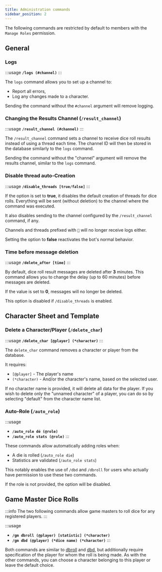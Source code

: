 ```yaml
---
title: Administration commands
sidebar_position: 2
---
```


The following commands are restricted by default to members with the `Manage Roles` permission.

## General
### Logs

:::usage
**`/logs (#channel)`**
:::

The `logs` command allows you to set up a channel to:
- Report all errors,
- Log any changes made to a character.

Sending the command without the `#channel` argument will remove logging.

### Changing the Results Channel (`/result_channel`)

:::usage
**`/result_channel (#channel)`**
:::

The `/result_channel` command sets a channel to receive dice roll results instead of using a thread each time. The channel ID will then be stored in the database similarly to the `logs` command.

Sending the command without the "channel" argument will remove the results channel, similar to the `logs` command.

### Disable thread auto-Creation

:::usage
**`/disable_threads [true/false]`**
:::

If the option is set to **true**, it disables the default creation of threads for dice rolls. Everything will be sent (without deletion) to the channel where the command was executed.

It also disables sending to the channel configured by the `/result_channel` command, if any.

Channels and threads prefixed with `🎲` will no longer receive logs either.

Setting the option to **false** reactivates the bot's normal behavior.

### Time before message deletion

:::usage
**`/delete_after [time]`**
:::

By default, dice roll result messages are deleted after **3** minutes. This command allows you to change the delay (up to 60 minutes) before messages are deleted.

If the value is set to **0**, messages will no longer be deleted.

This option is disabled if `/disable_threads` is enabled.

## Character Sheet and Template

### Delete a Character/Player (`/delete_char`)

:::usage
**`/delete_char [@player] (*character)`**
:::

The `delete_char` command removes a character or player from the database. 

It requires:
- `[@player]` - The player's name
- `(*character)` - And/or the character's name, based on the selected user.

If no character name is provided, it will delete all data for the player. If you wish to delete only the "unnamed character" of a player, you can do so by selecting "default" from the character name list.

### Auto-Role (`/auto_role`)

:::usage
- **`/auto_role dé (@role)`**
- **`/auto_role stats (@role)`**
:::

These commands allow automatically adding roles when:
- A die is rolled (`/auto_role die`)
- Statistics are validated (`/auto_role stats`)

This notably enables the use of `/dbd` and `/dbroll` for users who actually have permission to use these two commands.

If the role is not provided, the option will be disabled.

## Game Master Dice Rolls

:::info
The two following commands allow game masters to roll dice for any registered players.
:::

:::usage
- **`/gm dbroll (@player) [statistic] (*character)`**
- **`/gm dbd (@player) (*dice name) (*character)`**
:::

Both commands are similar to [dbroll](./model#dbroll-dbroll) and [dbd](./model#dbd-dbd), but additionally require specification of the player for whom the roll is being made. As with the other commands, you can choose a character belonging to this player or leave the default choice.

